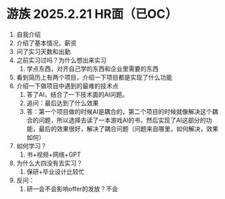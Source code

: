 # 游族 2025.2.21 HR面（已OC）

1. 自我介绍
2. 介绍了基本情况，薪资
3. 问了实习天数和出勤
4. 之前实习过吗？为什么想出来实习
   1. 学点东西，对齐自己学的东西和企业里需要的东西
5. 看到简历上有两个项目，介绍一下项目都是实现了什么功能
6. 介绍一下做项目中遇到的最难的技术点
   1. 答了AI，结合了一下技术面的AI问题。
   2. 追问：最后达到了什么效果
   3. 答：第一个项目做的时候AI是耦合的，第二个项目的时候就像解决这个耦合的问题，所以选择去读了一本游戏AI的书，然后实现了AI这部分的功能，最后的效果很好，解决了耦合问题（问题来自哪里，如何解决，效果如何）
7. 如何学习？
   1. 书+视频+网络+GPT
8. 为什么大四没有去实习？
   1. 保研+毕业设计比较忙
9. 反问：
   1. 研一会不会影响offer的发放？不会